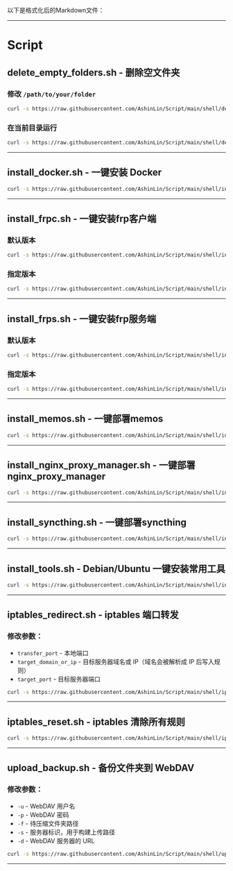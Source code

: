 以下是格式化后的Markdown文件：

---

# Script

## delete_empty_folders.sh - 删除空文件夹

### 修改 `/path/to/your/folder`
```bash
curl -s https://raw.githubusercontent.com/AshinLin/Script/main/shell/delete_empty_folders.sh | bash -s /path/to/your/folder
```

### 在当前目录运行
```bash
curl -s https://raw.githubusercontent.com/AshinLin/Script/main/shell/delete_empty_folders.sh | bash -s .
```

---

## install_docker.sh - 一键安装 Docker
```bash
curl -s https://raw.githubusercontent.com/AshinLin/Script/main/shell/install_docker.sh | bash
```

---

## install_frpc.sh - 一键安装frp客户端

### 默认版本
```bash
curl -s https://raw.githubusercontent.com/AshinLin/Script/main/shell/install_frpc.sh | bash
```

### 指定版本
```bash
curl -s https://raw.githubusercontent.com/AshinLin/Script/main/shell/install_frps.sh | bash -s v0.61.1
```

---

## install_frps.sh - 一键安装frp服务端

### 默认版本
```bash
curl -s https://raw.githubusercontent.com/AshinLin/Script/main/shell/install_frps.sh | bash
```

### 指定版本
```bash
curl -s https://raw.githubusercontent.com/AshinLin/Script/main/shell/install_frps.sh | bash -s v0.61.1
```

---

## install_memos.sh - 一键部署memos
```bash
curl -s https://raw.githubusercontent.com/AshinLin/Script/main/shell/install_memos.sh | bash
```

---

## install_nginx_proxy_manager.sh - 一键部署nginx_proxy_manager
```bash
curl -s https://raw.githubusercontent.com/AshinLin/Script/main/shell/install_nginx_proxy_manager.sh | bash
```

---

## install_syncthing.sh - 一键部署syncthing
```bash
curl -s https://raw.githubusercontent.com/AshinLin/Script/main/shell/install_syncthing.sh | bash
```

---

## install_tools.sh - Debian/Ubuntu 一键安装常用工具
```bash
curl -s https://raw.githubusercontent.com/AshinLin/Script/main/shell/install_tools.sh | bash
```

---

## iptables_redirect.sh - iptables 端口转发

### 修改参数：
- `transfer_port` - 本地端口
- `target_domain_or_ip` - 目标服务器域名或 IP（域名会被解析成 IP 后写入规则）
- `target_port` - 目标服务器端口

```bash
curl -s https://raw.githubusercontent.com/AshinLin/Script/main/shell/iptables_redirect.sh | bash -s <transfer_port> <target_domain_or_ip> <target_port>
```

---

## iptables_reset.sh - iptables 清除所有规则
```bash
curl -s https://raw.githubusercontent.com/AshinLin/Script/main/shell/iptables_reset.sh | bash
```

---

## upload_backup.sh - 备份文件夹到 WebDAV

### 修改参数：
- `-u` - WebDAV 用户名
- `-p` - WebDAV 密码
- `-f` - 待压缩文件夹路径
- `-s` - 服务器标识，用于构建上传路径
- `-d` - WebDAV 服务器的 URL

```bash
curl -s https://raw.githubusercontent.com/AshinLin/Script/main/shell/upload_backup.sh | bash -s -- -u your_username -p your_password -s your_server_id -d https://dav.com/dav -f /path/to/folder
```

---